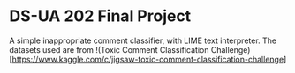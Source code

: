 # DS-UA 202 Final Project

A simple inappropriate comment classifier, with LIME text interpreter. The datasets used are from !(Toxic Comment Classification Challenge)[https://www.kaggle.com/c/jigsaw-toxic-comment-classification-challenge]
